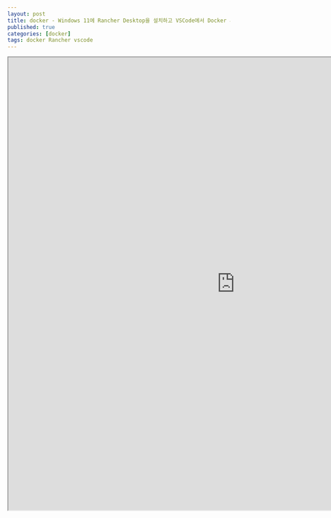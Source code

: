```yaml
---
layout: post
title: docker - Windows 11에 Rancher Desktop을 설치하고 VSCode에서 Docker 사용하기
published: true
categories: [docker]
tags: docker Rancher vscode
---
```

<iframe width="1024" height="1024" src="https://docs.google.com/document/d/e/2PACX-1vTNHoZYzReMbhdc-JCGKmP16mffIkxttuI4Bs09N4SwsqNNINAyFE7lMJ8HO_g_SU1pZDtNkrD9diKp/pub?embedded=true"></iframe>      
